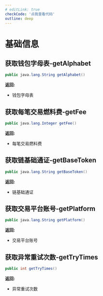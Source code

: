 ```yaml
---
# editLink: true
checkCode: '点我查看代码'
outline: deep
---
```

# 基础信息

## 获取钱包字母表-getAlphabet

```Java
public java.lang.String getAlphabet()
```

**返回:**
- 钱包字母表

## 获取每笔交易燃料费-getFee

```Java
public java.lang.Integer getFee()
```

**返回:**
- 每笔交易燃料费

## 获取链基础通证-getBaseToken

```Java
public java.lang.String getBaseToken()
```

**返回:**
- 链基础通证

## 获取交易平台账号-getPlatform

```Java
public java.lang.String getPlatform()
```

**返回:**
- 交易平台账号

## 获取异常重试次数-getTryTimes

```Java
public int getTryTimes()
```

**返回:**
- 异常重试次数
